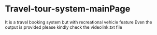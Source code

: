 # Travel-tour-system-mainPage
It is a travel booking system but with recreational vehicle feature 
Even the output is provided please kindly check the videolink.txt file

